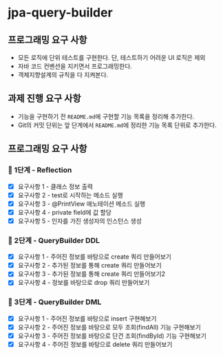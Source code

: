 # jpa-query-builder

## 프로그래밍 요구 사항

- 모든 로직에 단위 테스트를 구현한다. 단, 테스트하기 어려운 UI 로직은 제외
- 자바 코드 컨벤션을 지키면서 프로그래밍한다.
- 객체지향설계의 규칙을 다 지켜본다.

## 과제 진행 요구 사항

- 기능을 구현하기 전 `README.md`에 구현할 기능 목록을 정리해 추가한다.
- Git의 커밋 단위는 앞 단계에서 `README.md`에 정리한 기능 목록 단위로 추가한다.

## 프로그래밍 요구 사항

### 🚀 1단계 - Reflection

- [x] 요구사항 1 - 클래스 정보 출력
- [x] 요구사항 2 - test로 시작하는 메소드 실행
- [x] 요구사항 3 - @PrintView 애노테이션 메소드 실행
- [x] 요구사항 4 - private field에 값 할당
- [x] 요구사항 5 - 인자를 가진 생성자의 인스턴스 생성

### 🚀 2단계 - QueryBuilder DDL

- [x] 요구사항 1 - 주어진 정보를 바탕으로 create 쿼리 만들어보기
- [x] 요구사항 2 - 추가된 정보를 통해 create 쿼리 만들어보기
- [x] 요구사항 3 - 추가된 정보를 통해 create 쿼리 만들어보기2
- [x] 요구사항 4 - 정보를 바탕으로 drop 쿼리 만들어보기

### 🚀 3단계 - QueryBuilder DML

- [x] 요구사항 1 - 주어진 정보를 바탕으로 insert 구현해보기
- [x] 요구사항 2 - 주어진 정보를 바탕으로 모두 조회(findAll) 기능 구현해보기
- [x] 요구사항 3 - 주어진 정보를 바탕으로 단건 조회(findById) 기능 구현해보기
- [x] 요구사항 4 - 주어진 정보를 바탕으로 delete 쿼리 만들어보기
